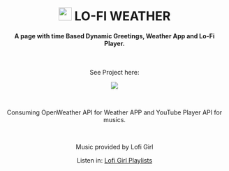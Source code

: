 <h1 align="center"><img src="https://user-images.githubusercontent.com/63735567/180872825-bc024add-c5b6-4583-bfb3-42aeae4898a1.jpg" alt="sun-image" height="30px"> LO-FI WEATHER</h1>

<h4 align="center">A page with time Based Dynamic Greetings, Weather App and Lo-Fi Player.</h4>
<br>

<p align="center">See Project here:</p>
<p align="center"><a href="https://lofiweather.vercel.app" target="blank"><img src="https://img.shields.io/static/v1?label=&message=LOFIWEATHER&color=0088ff&style=for-the-badge&logo=ghost"/></a></p>
<br>

<p align="center">Consuming OpenWeather API for Weather APP and YouTube Player API for musics.</p>
<br>
<p align="center">Music provided by Lofi Girl</p>
<p align="center">Listen in: <a href="bit.ly/lofigirI-playlists">Lofi Girl Playlists</a></p>


